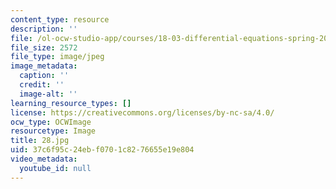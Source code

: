 ```yaml
---
content_type: resource
description: ''
file: /ol-ocw-studio-app/courses/18-03-differential-equations-spring-2010/37c6f95c24ebf0701c8276655e19e804_28.jpg
file_size: 2572
file_type: image/jpeg
image_metadata:
  caption: ''
  credit: ''
  image-alt: ''
learning_resource_types: []
license: https://creativecommons.org/licenses/by-nc-sa/4.0/
ocw_type: OCWImage
resourcetype: Image
title: 28.jpg
uid: 37c6f95c-24eb-f070-1c82-76655e19e804
video_metadata:
  youtube_id: null
---
```

